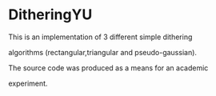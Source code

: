 # DitheringYU
 

This is an implementation of 3 different simple dithering 

algorithms (rectangular,triangular and pseudo-gaussian). 

The source code was produced as a means for an academic 

experiment. 

